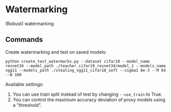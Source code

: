 # Watermarking
(Robust) watermarking

## Commands
Create watermarking and test on saved models:

```python create_test_watermarks.py --dataset cifar10 --model_name resnet34 --model_path ./teacher_cifar10_resnet34/model_1 --models_name vgg11 --models_path ./stealing_vgg11_cifar10_soft --sigma1 8e-3 --M 64 --N 100```

Available settings:
1. You can use train split instead of test by changing ``--use_train`` to True.
2. You can control the maximum accuracy deviation of proxy models using a "threshold".


